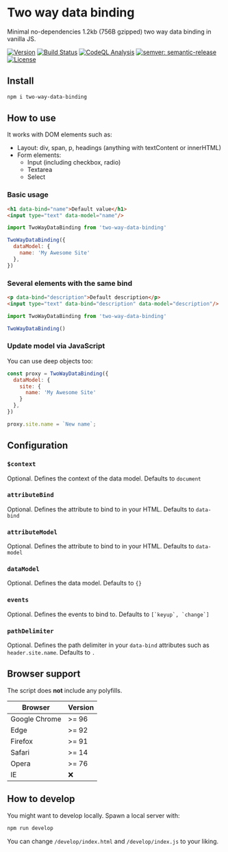 # Two way data binding

Minimal no-dependencies 1.2kb (756B gzipped) two way data binding in vanilla JS.

[![Version](https://img.shields.io/npm/v/two-way-data-binding.svg)](https://npmjs.org/package/two-way-data-binding)
[![Build Status](https://github.com/quicoto/two-way-data-binding/workflows/CI/badge.svg?branch=main)](https://github.com/quicoto/two-way-data-binding/actions)
[![CodeQL Analysis](https://github.com/quicoto/two-way-data-binding/workflows/CodeQL/badge.svg?branch=main)](https://github.com/quicoto/two-way-data-binding/actions)
[![semver: semantic-release](https://img.shields.io/badge/semver-semantic--release-blue.svg)](https://github.com/semantic-release/semantic-release)
[![License](https://img.shields.io/badge/License-MIT-blue.svg)](https://opensource.org/licenses/MIT)

## Install

```bash
npm i two-way-data-binding
```

## How to use

It works with DOM elements such as:

- Layout: div, span, p, headings (anything with textContent or innerHTML)
- Form elements:
  - Input (including checkbox, radio)
  - Textarea
  - Select

### Basic usage

```html
<h1 data-bind="name">Default value</h1>
<input type="text" data-model="name"/>
```

```javascript
import TwoWayDataBinding from 'two-way-data-binding'

TwoWayDataBinding({
  dataModel: {
    name: 'My Awesome Site'
  },
})
```

### Several elements with the same bind

```html
<p data-bind="description">Default description</p>
<input type="text" data-bind="description" data-model="description"/>
```

```javascript
import TwoWayDataBinding from 'two-way-data-binding'

TwoWayDataBinding()
```

### Update model via JavaScript

You can use deep objects too:

```javascript
const proxy = TwoWayDataBinding({
  dataModel: {
    site: {
      name: 'My Awesome Site'
    }
  },
})

proxy.site.name = `New name`;
```

## Configuration

### `$context`

Optional. Defines the context of the data model. Defaults to `document`

### `attributeBind`

Optional. Defines the attribute to bind to in your HTML. Defaults to `data-bind`

### `attributeModel`

Optional. Defines the attribute to bind to in your HTML. Defaults to `data-model`

### `dataModel`

Optional. Defines the data model. Defaults to `{}`

### `events`

Optional. Defines the events to bind to. Defaults to ```[`keyup`, `change`]```

### `pathDelimiter`

Optional. Defines the path delimiter in your `data-bind` attributes such as `header.site.name`. Defaults to `.`

## Browser support

The script does **not** include any polyfills.

| Browser | Version  |
|---------------|---|
| Google Chrome | >= 96  |
| Edge        | >= 92  |
| Firefox       | >= 91 |
| Safari        | >= 14  |
| Opera        | >= 76  |
| IE        | ❌  |

## How to develop

You might want to develop locally. Spawn a local server with:

```bash
npm run develop
```

You can change `/develop/index.html` and `/develop/index.js` to your liking.
